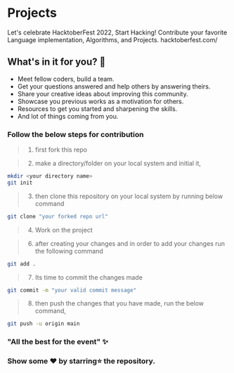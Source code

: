 # Projects

Let's celebrate HacktoberFest 2022, Start Hacking! Contribute your favorite Language implementation, Algorithms, and Projects. hacktoberfest.com/

## What's in it for you? 🤔
- Meet fellow coders, build a team.
- Get your questions answered and help others by answering theirs.
- Share your creative ideas about improving this community.
- Showcase you previous works as a motivation for others.
- Resources to get you started and sharpening the skills.
- And lot of things coming from you.

### Follow the below steps for contribution

> 1. first fork this repo 

> 2. make a directory/folder on your local system and initial it,
```sh
mkdir <your directory name>
git init
```
> 3. then clone this repository on your local system by running below command
```sh
git clone "your forked repo url"
```
> 4. Work on the project

> 6. after creating your changes and in order to add your changes run the following command 
```sh
git add .
```
> 7. Its time to commit the changes made

```sh
git commit -m "your valid commit message"
```

> 8. then push the changes that you have made, run the below command,
```sh
git push -u origin main
```
### "All the best for the event" ✨


### Show some ❤ by starring⭐ the repository.
